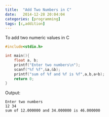 ```yaml
---
title:  "Add Two Numbers in C"
date:   2014-12-28 20:04:04
categories: [programming]
tags: [c,addition]
---
```

To add two numeric values in C

```c
#include<stdio.h>

int main(){
	float a, b; 
	printf("Enter two numbers\n");
	scanf("%f %f",&a,&b); 
	printf("sum of %f and %f is %f",a,b,a+b);
	return 0; 
}
```

Output:
```text
Enter two numbers
12 34
sum of 12.000000 and 34.000000 is 46.000000
```
